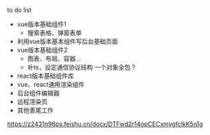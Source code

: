 to do list
* vue版本基础组件1
  * 搜索表格、弹窗表单
* 利用vue版本基本组件写后台基础页面
* vue版本基础组件2
  * 图表、布局、容器...
  * 补ts，设定通信协议结构 一个对象全包？
* react版本基础组件库
* vue、react通用渲染组件
* 后台组件编辑器
* 远程渲染页
* 其他善尾工作

<!-- 设计文档 -->
https://z2431n96ps.feishu.cn/docx/DTFwd2r14opCECxmygfclkK5n1g